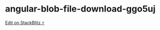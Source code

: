 # angular-blob-file-download-ggo5uj

[Edit on StackBlitz ⚡️](https://stackblitz.com/edit/angular-blob-file-download-ggo5uj)